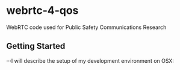 # webrtc-4-qos
WebRTC code used for Public Safety Communications Research

## Getting Started
⋅⋅⋅I will describe the setup of my development environment on OSX:
